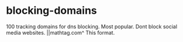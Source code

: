 # blocking-domains
100 tracking domains for dns blocking. Most popular. Dont block social media websites. 
||mathtag.com^
This format.
